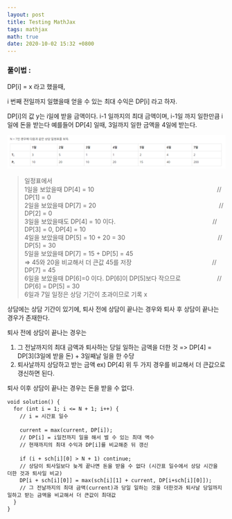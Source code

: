```yaml
---
layout: post
title: Testing MathJax
tags: mathjax
math: true
date: 2020-10-02 15:32 +0800
---
```


### 풀이법 :

DP[i] = x 라고 했을때,

i 번째 전일까지 일했을때 얻을 수 있는 최대 수익은 DP[i] 라고 하자.

DP[i]의 값 y는 i일에 받을 금액이다. i-1 일까지의 최대 금액이며, i-1일 까지 일한만큼 i일에 돈을 받는다
예를들어 DP[4] 일때, 3일까지 일한 금액을 4일에 받는다.

![Alt text](image.png)

> 일정표에서\
> 1일을 보았을때 DP[4] = 10 　　　　　　　　　　　　　　　　　　　　// DP[1] = 0\
> 2일을 보았을때 DP[7] = 20 　　　　　　　　　　　　　　　　　　　　// DP[2] = 0\
> 3일을 보았을때도 DP[4] = 10 이다.　　　　　　　　　　　　　　　　// DP[3] = 0, DP[4] = 10\
> 4일을 보았을때 DP[5] = 10 + 20 = 30 　　　　　　　　　　　　　　　// DP[5] = 30\
> 5일을 보았을때 DP[7] = 15 + DP[5] = 45 \
> => 45와 20을 비교해서 더 큰값 45를 저장　　　　　　　　　　　　　 // DP[7] = 45\
> 6일을 보았을때 DP[6]=0 이다. DP[6]이 DP[5]보다 작으므로　　　　　　// DP[6] = DP[5] = 30\
> 6일과 7일 일정은 상담 기간이 초과이므로 기록 x

상담에는 상담 기간이 있기에, 퇴사 전에 상담이 끝나는 경우와 퇴사 후 상담이 끝나는 경우가 존재한다.

퇴사 전에 상담이 끝나는 경우는

1. 그 전날까지의 최대 금액과 퇴사하는 당일 일하는 금액을 더한 것 => DP[4] = DP[3](3일에 받을 돈) + 3일째날 일을 한 수당
2. 퇴사날까지 상담하고 받는 금액 ex) DP[4]
   위 두 가지 경우를 비교해서 더 큰값으로 갱신하면 된다.

퇴사 이후 상담이 끝나는 경우는 돈을 받을 수 없다.

    void solution() {
      for (int i = 1; i <= N + 1; i++) {
        // i = 시간표 일수

        current = max(current, DP[i]);
        // DP[i] = i일전까지 일을 해서 벌 수 있는 최대 액수
        // 현재까지의 최대 수익과 DP[i]를 비교해준 뒤 갱신

        if (i + sch[i][0] > N + 1) continue;
        // 상담이 퇴사일보다 늦게 끝나면 돈을 받을 수 없다 (시간표 일수에서 상담 시간을 더한 것과 퇴사일 비교)
        DP[i + sch[i][0]] = max(sch[i][1] + current, DP[i+sch[i][0]]);
        // 그 전날까지의 최대 금액(current)과 당일 일하는 것을 더한것과 퇴사날 당일까지 일하고 받는 금액을 비교해서 더 큰값이 최대값
      }
    }
